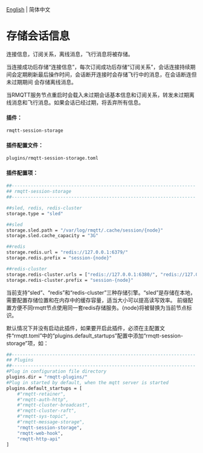 [English](../en_US/store-session.md)  | 简体中文

# 存储会话信息

连接信息，订阅关系，离线消息，飞行消息将被存储。

当连接成功后存储“连接信息”，每次订阅成功后存储“订阅关系”，会话连接持续期间会定期刷新最后操作时间，会话断开连接时会存储飞行中的消息，在会话断连但未过期期间
会存储离线消息。

当RMQTT服务节点重启时会载入未过期会话基本信息和订阅关系，转发未过期离线消息和飞行消息。如果会话已经过期，将丢弃所有信息。

#### 插件：

```bash
rmqtt-session-storage
```

#### 插件配置文件：

```bash
plugins/rmqtt-session-storage.toml
```

#### 插件配置项：

```bash
##--------------------------------------------------------------------
## rmqtt-session-storage
##--------------------------------------------------------------------

##sled, redis, redis-cluster
storage.type = "sled"

##sled
storage.sled.path = "/var/log/rmqtt/.cache/session/{node}"
storage.sled.cache_capacity = "3G"

##redis
storage.redis.url = "redis://127.0.0.1:6379/"
storage.redis.prefix = "session-{node}"

##redis-cluster
storage.redis-cluster.urls = ["redis://127.0.0.1:6380/", "redis://127.0.0.1:6381/", "redis://127.0.0.1:6382/"]
storage.redis-cluster.prefix = "session-{node}"
```

当前支持“sled”、“redis”和“redis-cluster”三种存储引擎。“sled”是存储在本地，需要配置存储位置和在内存中的缓存容量，适当大小可以提高读写效率。
前缀配置方便不同rmqtt节点使用同一套redis存储服务。{node}将被替换为当前节点标识。

默认情况下并没有启动此插件，如果要开启此插件，必须在主配置文件“rmqtt.toml”中的“plugins.default_startups”配置中添加“rmqtt-session-storage”项，如：
```bash
##--------------------------------------------------------------------
## Plugins
##--------------------------------------------------------------------
#Plug in configuration file directory
plugins.dir = "rmqtt-plugins/"
#Plug in started by default, when the mqtt server is started
plugins.default_startups = [
    #"rmqtt-retainer",
    #"rmqtt-auth-http",
    #"rmqtt-cluster-broadcast",
    #"rmqtt-cluster-raft",
    #"rmqtt-sys-topic",
    #"rmqtt-message-storage",
    "rmqtt-session-storage",
    "rmqtt-web-hook",
    "rmqtt-http-api"
]
```










